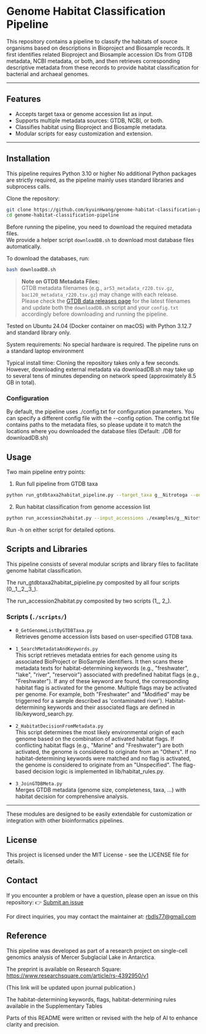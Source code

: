 # Genome Habitat Classification Pipeline

This repository contains a pipeline to classify the habitats of source organisms based on descriptions in Bioproject and Biosample records. It first identifies related Bioproject and Biosample accession IDs from GTDB metadata, NCBI metadata, or both, and then retrieves corresponding descriptive metadata from these records to provide habitat classification for bacterial and archaeal genomes.

---

## Features

- Accepts target taxa or genome accession list as input.
- Supports multiple metadata sources: GTDB, NCBI, or both.
- Classifies habitat using Bioproject and Biosample metadata.
- Modular scripts for easy customization and extension.

---

## Installation

This pipeline requires Python 3.10 or higher
No additional Python packages are strictly required, as the pipeline mainly uses standard libraries and subprocess calls.

Clone the repository:

```bash
git clone https://github.com/kyuinHwang/genome-habitat-classification-pipeline.git
cd genome-habitat-classification-pipeline
```

Before running the pipeline, you need to download the required metadata files.  
We provide a helper script `downloadDB.sh` to download most database files automatically.

To download the databases, run:

```bash
bash downloadDB.sh
```

> **Note on GTDB Metadata Files:**  
> GTDB metadata filenames (e.g., `ar53_metadata_r220.tsv.gz`, `bac120_metadata_r220.tsv.gz`) may change with each release.  
> Please check the [GTDB data releases page](https://data.ace.uq.edu.au/public/gtdb/data/releases/) for the latest filenames and update both the `downloadDB.sh` script and your `config.txt` accordingly before downloading and running the pipeline.

Tested on Ubuntu 24.04 (Docker container on macOS) with Python 3.12.7 and standard library only.

System requirements: No special hardware is required. The pipeline runs on a standard laptop environment

Typical install time:
Cloning the repository takes only a few seconds. However, downloading external metadata via downloadDB.sh may take up to several tens of minutes depending on network speed (approximately 8.5 GB in total).

### Configuration

By default, the pipeline uses ./config.txt for configuration parameters.
You can specify a different config file with the --config option.
The config.txt file contains paths to the metadata files, so please update it to match the locations where you downloaded the database files (Default: ./DB for downloadDB.sh)


## Usage

Two main pipeline entry points:

1. Run full pipeline from GTDB taxa

```bash
python run_gtdbtaxa2habitat_pipeline.py --target_taxa g__Nitrotoga --output_dir ./output
```
2. Run habitat classification from genome accession list
```bash
python run_accession2habitat.py --input_accessions ./examples/g__Nitortoga/genomeAccs.txt --output_dir ./output
```
Run -h on either script for detailed options.

## Scripts and Libraries

This pipeline consists of several modular scripts and library files to facilitate genome habitat classification.

The run_gtdbtaxa2habitat_pipieline.py composited by all four scripts (0_,1_,2_,3_).

The run_accession2habitat.py composited by two scripts (1_, 2_).

### Scripts (`./scripts/`)

- `0_GetGenomeListByGTDBTaxa.py`  
  Retrieves genome accession lists based on user-specified GTDB taxa.

- `1_SearchMetadataAndKeywords.py`  
  This script retrieves metadata entries for each genome using its associated BioProject or BioSample identifiers. It then scans these metadata texts for habitat-determining keywords (e.g., "freshwater", "lake", "river", "reservoir") associated with predefined habitat flags (e.g., "Freshwater"). If any of these keyword are found, the corresponding habitat flag is activated for the genome. Multiple flags may be activated per genome. For example, both "Freshwater" and "Modified" may be triggerred for a sample described as 'contaminated river'). Habitat-determining keywords and their associated flags are defined in lib/keyword_search.py.

- `2_HabitatDecisionFromMetadata.py`  
  This script determines the most likely environmental origin of each genome based on the combination of activated habitat flags. If conflicting habitat flags (e.g., "Marine" and "Freshwater") are both activated, the genome is considered to originate from an "Others". If no habitat-determining keywords were matched and no flag is activated, the genome is considered to originate from an "Unspecified". The flag-based decision logic is implemented in lib/habitat_rules.py.

- `3_JoinGTDBMeta.py`  
  Merges GTDB metadata (genome size, completeness, taxa, ...) with habitat decision for comprehensive analysis.

---

These modules are designed to be easily extendable for customization or integration with other bioinformatics pipelines.


## License

This project is licensed under the MIT License - see the LICENSE file for details.

## Contact

If you encounter a problem or have a question, please open an issue on this repository:
👉 [Submit an issue](https://github.com/kyuinHwang/genome-habitat-classification-pipeline/issues)

For direct inquiries, you may contact the maintainer at: rbdls77@gmail.com


## Reference

This pipeline was developed as part of a research project on single-cell genomics analysis of Mercer Subglacial Lake in Antarctica.

The preprint is available on Research Square:
https://www.researchsquare.com/article/rs-4392950/v1

(This link will be updated upon journal publication.)

The habitat-determining keywords, flags, habitat-determining rules available in the Supplementary Tables

Parts of this README were written or revised with the help of AI to enhance clarity and precision.
